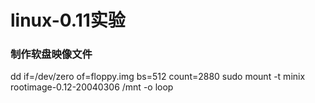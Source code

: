 # linux-0.11实验

### 制作软盘映像文件
dd if=/dev/zero of=floppy.img bs=512 count=2880
sudo mount -t minix rootimage-0.12-20040306 /mnt -o loop
